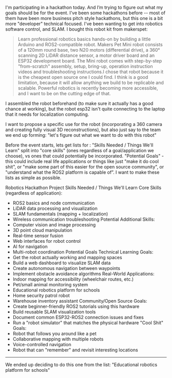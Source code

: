 I'm participating in a hackathon today. And I’m trying to figure out what my goals should be for the event. I've been some hackathons before -- most of them have been more business pitch style hackathons, but this one is a bit more "developer" technical focused.
I've been wanting to get into robotics software control, and SLAM. I bought this robot kit from makerspet:

> Learn professional robotics basics hands-on by building a little Arduino and ROS2-compatible robot. Makers Pet Mini robot consists of a 120mm round base, two N20 motors (differential drive), a 360° scanning 2D LiDAR distance sensor, a motor driver board and an ESP32 development board. The Mini robot comes with step-by-step "from-scratch" assembly, setup, bring-up, operation instruction videos and troubleshooting instructions.I chose that robot because it is the cheapest open source one I could find.  I think is a good limitation, because it will allow anything we build to be replicable and scalable. Powerful robotics is recently becoming more accessible, and I want to be on the cutting edge of that.

I assembled the robot beforehand (to make sure it actually has a good chance at working), but the robot esp32 isn't quite connecting to the laptop that it needs for localization computing.

I want to propose a specific use for the robot (incorporating a 360 camera and creating fully visual 3D reconstructions), but also just say to the team we end up forming: "let's figure out what we want to do with this robot"

Before the event starts, lets get lists for :
"Skills Needed / Things We'll Learn" split into "core skills" (ones regardless of a goal/application we choose), vs ones that could potentially be incorporated.
"Potential Goals" - this could include real life applications or things like just "make it do cool shit", or "make some part of this easier for the open source community", or "understand what the ROS2 platform is capable of”.
I want to make these lists as simple as possible.


Robotics Hackathon Project
Skills Needed / Things We'll Learn
Core Skills (regardless of application):
* ROS2 basics and node communication
* LiDAR data processing and visualization
* SLAM fundamentals (mapping + localization)
* Wireless communication troubleshooting
Potential Additional Skills:
* Computer vision and image processing
* 3D point cloud manipulation
* Real-time sensor fusion
* Web interfaces for robot control
* AI for navigation
* Multi-robot coordination
Potential Goals
Technical Learning Goals:
* Get the robot actually working and mapping spaces
* Build a web dashboard to visualize SLAM data
* Create autonomous navigation between waypoints
* Implement obstacle avoidance algorithms
Real-World Applications:
* Indoor mapping for accessibility (wheelchair routes, etc.)
* Pet/small animal monitoring system
* Educational robotics platform for schools
* Home security patrol robot
* Warehouse inventory assistant
Community/Open Source Goals:
* Create beginner-friendly ROS2 tutorials using this hardware
* Build reusable SLAM visualization tools
* Document common ESP32-ROS2 connection issues and fixes
* Run a "robot simulator" that matches the physical hardware
"Cool Shit" Goals:
* Robot that follows you around like a pet
* Collaborative mapping with multiple robots
* Voice-controlled navigation
* Robot that can "remember" and revisit interesting locations


---
We ended up deciding to do this one from the list: "Educational robotics platform for schools"
